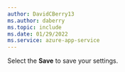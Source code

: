 ```yaml
---
author: DavidCBerry13
ms.author: daberry
ms.topic: include
ms.date: 01/29/2022
ms.service: azure-app-service
---
```

Select the **Save** to save your settings.<br>
